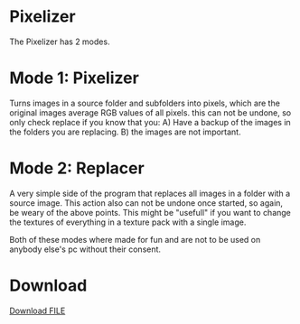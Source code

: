 # Pixelizer
The Pixelizer has 2 modes.

# Mode 1: Pixelizer
  Turns images in a source folder and subfolders into pixels, which are the original images average RGB values of all pixels.
  this can not be undone, so only check replace if you know that you:
    A) Have a backup of the images in the folders you are replacing.
    B) the images are not important.

# Mode 2: Replacer
  A very simple side of the program that replaces all images in a folder with a source image.
  This action also can not be undone once started, so again, be weary of the above points.
  This might be "usefull" if you want to change the textures of everything in a texture pack with a single image.

Both of these modes where made for fun and are not to be used on anybody else's pc without their consent.

# Download
<a id="raw-url" href="https://github.com/SpyroManiac/Pixelizer/raw/1.1.3/out/artifacts/Pixelator_jar/Pixelator.jar">Download FILE</a>
